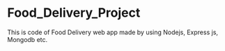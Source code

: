 # Food_Delivery_Project
This is code of Food Delivery web app made by using Nodejs, Express js, Mongodb etc.
